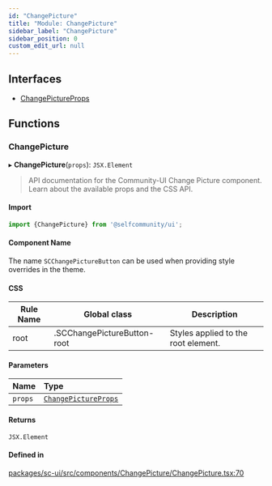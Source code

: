 ```yaml
---
id: "ChangePicture"
title: "Module: ChangePicture"
sidebar_label: "ChangePicture"
sidebar_position: 0
custom_edit_url: null
---
```


## Interfaces

- [ChangePictureProps](../interfaces/ChangePicture.ChangePictureProps.md)

## Functions

### ChangePicture

▸ **ChangePicture**(`props`): `JSX.Element`

> API documentation for the Community-UI Change Picture component. Learn about the available props and the CSS API.

#### Import

```jsx
import {ChangePicture} from '@selfcommunity/ui';
```

#### Component Name

The name `SCChangePictureButton` can be used when providing style overrides in the theme.

#### CSS

|Rule Name|Global class|Description|
|---|---|---|
|root|.SCChangePictureButton-root|Styles applied to the root element.|

#### Parameters

| Name | Type |
| :------ | :------ |
| `props` | [`ChangePictureProps`](../interfaces/ChangePicture.ChangePictureProps.md) |

#### Returns

`JSX.Element`

#### Defined in

[packages/sc-ui/src/components/ChangePicture/ChangePicture.tsx:70](https://github.com/selfcommunity/community-ui/blob/e8a635a/packages/sc-ui/src/components/ChangePicture/ChangePicture.tsx#L70)
